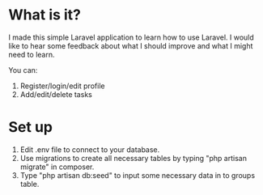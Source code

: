 # What is it?

I made this simple Laravel application to learn how to use Laravel. I would like to hear some feedback about what I should improve and what I might need to learn.

You can:

1. Register/login/edit profile
2. Add/edit/delete tasks

# Set up

1. Edit .env file to connect to your database.
2. Use migrations to create all necessary tables by typing "php artisan migrate" in composer.
3. Type "php artisan db:seed" to input some necessary data in to groups table.
